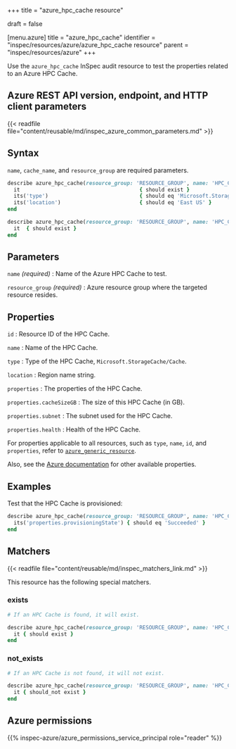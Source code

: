 +++
title = "azure_hpc_cache resource"

draft = false


[menu.azure]
title = "azure_hpc_cache"
identifier = "inspec/resources/azure/azure_hpc_cache resource"
parent = "inspec/resources/azure"
+++

Use the `azure_hpc_cache` InSpec audit resource to test the properties related to an Azure HPC Cache.

## Azure REST API version, endpoint, and HTTP client parameters

{{< readfile file="content/reusable/md/inspec_azure_common_parameters.md" >}}

## Syntax

`name`, `cache_name`, and `resource_group` are required parameters.

```ruby
describe azure_hpc_cache(resource_group: 'RESOURCE_GROUP', name: 'HPC_CACHE_NAME') do
  it                                      { should exist }
  its('type')                             { should eq 'Microsoft.StorageCache/Cache' }
  its('location')                         { should eq 'East US' }
end
```

```ruby
describe azure_hpc_cache(resource_group: 'RESOURCE_GROUP', name: 'HPC_CACHE_NAME') do
  it  { should exist }
end
```

## Parameters

`name` _(required)_
: Name of the Azure HPC Cache to test.

`resource_group` _(required)_
: Azure resource group where the targeted resource resides.

## Properties

`id`
: Resource ID of the HPC Cache.

`name`
: Name of the HPC Cache.

`type`
: Type of the HPC Cache, `Microsoft.StorageCache/Cache`.

`location`
: Region name string.

`properties`
: The properties of the HPC Cache.

`properties.cacheSizeGB`
: The size of this HPC Cache (in GB).

`properties.subnet`
: The subnet used for the HPC Cache.

`properties.health`
: Health of the HPC Cache.

For properties applicable to all resources, such as `type`, `name`, `id`, and `properties`, refer to [`azure_generic_resource`](azure_generic_resource#properties).

Also, see the [Azure documentation](https://docs.microsoft.com/en-us/rest/api/storagecache/caches/get#cache) for other available properties.

## Examples

Test that the HPC Cache is provisioned:

```ruby
describe azure_hpc_cache(resource_group: 'RESOURCE_GROUP', name: 'HPC_CACHE_NAME') do
  its('properties.provisioningState') { should eq 'Succeeded' }
end
```

## Matchers

{{< readfile file="content/reusable/md/inspec_matchers_link.md" >}}

This resource has the following special matchers.

### exists

```ruby
# If an HPC Cache is found, it will exist.

describe azure_hpc_cache(resource_group: 'RESOURCE_GROUP', name: 'HPC_CACHE_NAME') do
  it { should exist }
end
```

### not_exists

```ruby
# If an HPC Cache is not found, it will not exist.

describe azure_hpc_cache(resource_group: 'RESOURCE_GROUP', name: 'HPC_CACHE_NAME') do
  it { should_not exist }
end
```

## Azure permissions

{{% inspec-azure/azure_permissions_service_principal role="reader" %}}

